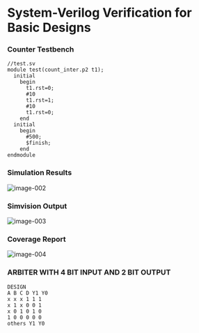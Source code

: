 # System-Verilog Verification for Basic Designs
### Counter Testbench

```
//test.sv
module test(count_inter.p2 t1);
  initial
    begin
      t1.rst=0;
      #10
      t1.rst=1;
      #10
      t1.rst=0;
    end
  initial
    begin
      #500;
      $finish;
    end
endmodule
```
### Simulation Results
![image-002](https://github.com/Knightmare-0/System-Verilog/assets/112769624/ee6e60c2-4eaa-493b-952d-8d8a7b1338b1)

### Simvision Output
![image-003](https://github.com/Knightmare-0/System-Verilog/assets/112769624/cee8135a-3e57-42cf-9b19-3cfb8c424c4c)

### Coverage Report
![image-004](https://github.com/Knightmare-0/System-Verilog/assets/112769624/5b706b0f-4177-4948-81fa-1bb645be4bdd)

### ARBITER WITH 4 BIT INPUT AND 2 BIT OUTPUT


```
DESIGN
A B C D Y1 Y0
x x x 1 1 1
x 1 x 0 0 1
x 0 1 0 1 0
1 0 0 0 0 0
others Y1 Y0
```









